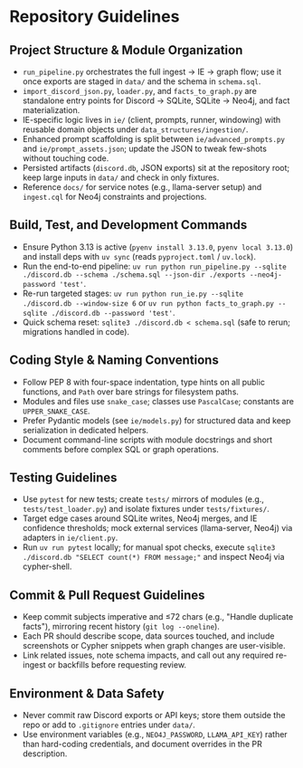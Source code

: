 # Repository Guidelines

## Project Structure & Module Organization
- `run_pipeline.py` orchestrates the full ingest → IE → graph flow; use it once exports are staged in `data/` and the schema in `schema.sql`.
- `import_discord_json.py`, `loader.py`, and `facts_to_graph.py` are standalone entry points for Discord → SQLite, SQLite → Neo4j, and fact materialization.
- IE-specific logic lives in `ie/` (client, prompts, runner, windowing) with reusable domain objects under `data_structures/ingestion/`.
- Enhanced prompt scaffolding is split between `ie/advanced_prompts.py` and `ie/prompt_assets.json`; update the JSON to tweak few-shots without touching code.
- Persisted artifacts (`discord.db`, JSON exports) sit at the repository root; keep large inputs in `data/` and check in only fixtures.
- Reference `docs/` for service notes (e.g., llama-server setup) and `ingest.cql` for Neo4j constraints and projections.

## Build, Test, and Development Commands
- Ensure Python 3.13 is active (`pyenv install 3.13.0`, `pyenv local 3.13.0`) and install deps with `uv sync` (reads `pyproject.toml` / `uv.lock`).
- Run the end-to-end pipeline: `uv run python run_pipeline.py --sqlite ./discord.db --schema ./schema.sql --json-dir ./exports --neo4j-password 'test'`.
- Re-run targeted stages: `uv run python run_ie.py --sqlite ./discord.db --window-size 6` or `uv run python facts_to_graph.py --sqlite ./discord.db --password 'test'`.
- Quick schema reset: `sqlite3 ./discord.db < schema.sql` (safe to rerun; migrations handled in code).

## Coding Style & Naming Conventions
- Follow PEP 8 with four-space indentation, type hints on all public functions, and `Path` over bare strings for filesystem paths.
- Modules and files use `snake_case`; classes use `PascalCase`; constants are `UPPER_SNAKE_CASE`.
- Prefer Pydantic models (see `ie/models.py`) for structured data and keep serialization in dedicated helpers.
- Document command-line scripts with module docstrings and short comments before complex SQL or graph operations.

## Testing Guidelines
- Use `pytest` for new tests; create `tests/` mirrors of modules (e.g., `tests/test_loader.py`) and isolate fixtures under `tests/fixtures/`.
- Target edge cases around SQLite writes, Neo4j merges, and IE confidence thresholds; mock external services (llama-server, Neo4j) via adapters in `ie/client.py`.
- Run `uv run pytest` locally; for manual spot checks, execute `sqlite3 ./discord.db "SELECT count(*) FROM message;"` and inspect Neo4j via cypher-shell.

## Commit & Pull Request Guidelines
- Keep commit subjects imperative and ≤72 chars (e.g., "Handle duplicate facts"), mirroring recent history (`git log --oneline`).
- Each PR should describe scope, data sources touched, and include screenshots or Cypher snippets when graph changes are user-visible.
- Link related issues, note schema impacts, and call out any required re-ingest or backfills before requesting review.

## Environment & Data Safety
- Never commit raw Discord exports or API keys; store them outside the repo or add to `.gitignore` entries under `data/`.
- Use environment variables (e.g., `NEO4J_PASSWORD`, `LLAMA_API_KEY`) rather than hard-coding credentials, and document overrides in the PR description.
